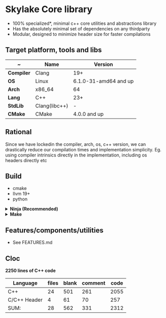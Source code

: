 # Skylake Core library

- 100% specialized*, minimal c++ core utilities and abstractions library
- Has the absolutely minimal set of dependencies on any thirdparty
- Modular, designed to minimize header size for faster compilations

## Target platform, tools and libs
|    ~            | Name          | Version               |
|-----------------|---------------|-----------------------|
| <b>Compiler</b> | Clang         | 19+                   |
| <b>OS</b>       | Linux         | 6.1.0-31-amd64 and up |
| <b>Arch</b>     | x86_64        | 64                    |
| <b>Lang</b>     | C++           | 23+                   |
| <b>StdLib</b>   | Clang(libc++) | -                     |
| <b>CMake</b>    | CMake         | 4.0.0 and up          |

## Rational
Since we have lockedin the compiler, arch, os, c++ version,
we can drastically reduce our compilation times and implementation simplicity.
Eg. using compiler intrinsics directly in the implementation, including os headers directly etc

## Build
- cmake 
- llvm 19+
- python

<details>
  <summary><b>Ninja (Recommended)</b></summary>

    mkdir build
    cd build

    # Default
    cmake -G"Ninja" -S ../ -B . -DCMAKE_C_COMPILER=clang -DCMAKE_CXX_COMPILER=clang++ 

    # Build
    ninja

</details>
<details>
  <summary><b>Make</b></summary>

    mkdir build
    cd build

    # Default
    cmake -G"Unix Makefiles" -S ../ -B . -DCMAKE_C_COMPILER=clang -DCMAKE_CXX_COMPILER=clang++ 

    # Build
    make -j8

</details>

## Features/components/utilities
- See FEATURES.md

## Cloc
**2250 lines of C++ code**

|Language      | files | blank | comment | code |
|--------------|-------|-------|---------|------|
| C++          | 24    | 501   | 261     | 2055 |
| C/C++ Header | 4     | 61    | 70      | 257  |
| SUM:         | 28    | 562   | 331     | 2312 |
